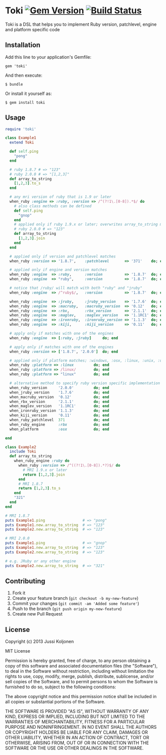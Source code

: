 # Toki [![Gem Version](https://badge.fury.io/rb/toki.png)](http://badge.fury.io/rb/toki) [![Build Status](https://travis-ci.org/juskoljo/toki.png?branch=master)](https://travis-ci.org/juskoljo/toki)

Toki is a DSL that helps you to implement Ruby version, patchlevel, engine and platform specific code

## Installation

Add this line to your application's Gemfile:

    gem 'toki'

And then execute:

    $ bundle

Or install it yourself as:

    $ gem install toki

## Usage

```ruby
require 'toki'

class Example1
  extend Toki

  def self.ping
    "pong"
  end

  # ruby 1.8.7 # => "123"
  # ruby 2.0.0 # => "[1,2,3]"
  def array_to_string
    [1,2,3].to_s
  end

  # any mri version of ruby that is 1.9 or later
  when_ruby :engine => :ruby, :version => /^(?!1\.[0-8]).*$/ do
    # also class methods can be defined
    def self.ping
      "gnop"
    end
    # applied only if ruby 1.9.x or later; overwrites array_to_string method
    # ruby 2.0.0 # => "123"
    def array_to_string
      [1,2,3].join
    end
  end

  # applied only if version and patchlevel matches
  when_ruby :version => '1.8.7',    :patchlevel       => '371'    do; end

  # applied only if engine and version matches
  when_ruby :engine  => :ruby,      :version          => '1.8.7'  do; end
  when_ruby :engine  => "ruby",     :version          => '1.8.7'  do; end

  # notice that /ruby/ will match with both "ruby" and "jruby"
  when_ruby :engine  => /^ruby$/,   :version          => '1.8.7'  do; end

  when_ruby :engine  => :jruby,     :jruby_version    => '1.7.6'  do; end
  when_ruby :engine  => :macruby,   :macruby_version  => '0.12'   do; end
  when_ruby :engine  => :rbx,       :rbx_version      => '2.1.1'  do; end
  when_ruby :engine  => :maglev,    :maglev_version   => '1.1RC1' do; end
  when_ruby :engine  => :ironruby,  :ironruby_version => '1.1.3'  do; end
  when_ruby :engine  => :kiji,      :kiji_version     => '0.11'   do; end

  # apply only if matches with one of the engines
  when_ruby :engine  => [:ruby, :jruby]     do; end

  # apply only if matches with one of the engines
  when_ruby :version => ['1.8.7', '2.0.0']  do; end

  # applied only if platform matches; :windows, :osx, :linux, :unix, :unknown
  when_ruby :platform => :linux         do; end
  when_ruby :platform => /linux/        do; end
  when_ruby :platform => "linux"        do; end

  # alternative method to specify ruby version specific implementation
  when_ruby_version     '2.0.0'         do; end
  when_jruby_version    '1.7.6'         do; end
  when_macruby_version  '0.12'          do; end
  when_rbx_version      '2.1.1'         do; end
  when_maglev_version   '1.1RC1'        do; end
  when_ironruby_version '1.1.3'         do; end
  when_kiji_version     '0.11'          do; end
  when_ruby_patchlevel  371             do; end
  when_ruby_engine      :rbx            do; end
  when_platform         :osx            do; end

end

class Example2
  include Toki
  def array_to_string
    when_ruby_engine :ruby do
      when_ruby :version => /^((?!1\.[0-8]).*?)$/ do
        # MRI 1.9.x or later
        return [1,2,3].join
      end
      # MRI 1.8.7
      return [1,2,3].to_s
    end
    "321"
  end
end

# MRI 1.8.7
puts Example1.ping                 # => "pong"
puts Example1.new.array_to_string  # => "123"
puts Example2.new.array_to_string  # => "123"

# MRI 2.0.0
puts Example1.ping                 # => "gnop"
puts Example1.new.array_to_string  # => "123"
puts Example2.new.array_to_string  # => "123"

# e.g. JRuby or any other engine
puts Example2.new.array_to_string  # => "321"
```

## Contributing

1. Fork it
2. Create your feature branch (`git checkout -b my-new-feature`)
3. Commit your changes (`git commit -am 'Added some feature'`)
4. Push to the branch (`git push origin my-new-feature`)
5. Create new Pull Request

## License

Copyright (c) 2013 Jussi Koljonen

MIT License

Permission is hereby granted, free of charge, to any person obtaining
a copy of this software and associated documentation files (the
"Software"), to deal in the Software without restriction, including
without limitation the rights to use, copy, modify, merge, publish,
distribute, sublicense, and/or sell copies of the Software, and to
permit persons to whom the Software is furnished to do so, subject to
the following conditions:

The above copyright notice and this permission notice shall be
included in all copies or substantial portions of the Software.

THE SOFTWARE IS PROVIDED "AS IS", WITHOUT WARRANTY OF ANY KIND,
EXPRESS OR IMPLIED, INCLUDING BUT NOT LIMITED TO THE WARRANTIES OF
MERCHANTABILITY, FITNESS FOR A PARTICULAR PURPOSE AND
NONINFRINGEMENT. IN NO EVENT SHALL THE AUTHORS OR COPYRIGHT HOLDERS BE
LIABLE FOR ANY CLAIM, DAMAGES OR OTHER LIABILITY, WHETHER IN AN ACTION
OF CONTRACT, TORT OR OTHERWISE, ARISING FROM, OUT OF OR IN CONNECTION
WITH THE SOFTWARE OR THE USE OR OTHER DEALINGS IN THE SOFTWARE.